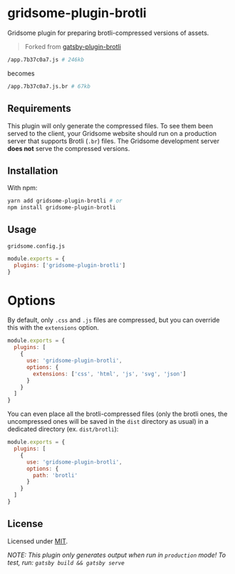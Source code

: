 # gridsome-plugin-brotli

Gridsome plugin for preparing brotli-compressed versions of assets.

> Forked from [gatsby-plugin-brotli](https://github.com/ovhemert/gatsby-plugin-brotli)

```bash
/app.7b37c0a7.js # 246kb
```
becomes
```bash
/app.7b37c0a7.js.br # 67kb
```

## Requirements

This plugin will only generate the compressed files. To see them been served to the client, your Gridsome website should run on a production server that supports Brotli (`.br`) files. The Gridsome development server **does not** serve the compressed versions.

## Installation

With npm:

```bash
yarn add gridsome-plugin-brotli # or
npm install gridsome-plugin-brotli
```

## Usage

`gridsome.config.js`
```javascript
module.exports = {
  plugins: ['gridsome-plugin-brotli']
}
```

# Options

By default, only `.css` and `.js` files are compressed, but you can override this with the `extensions` option.

```javascript
module.exports = {
  plugins: [
    {
      use: 'gridsome-plugin-brotli',
      options: {
        extensions: ['css', 'html', 'js', 'svg', 'json']
      }
    }
  ]
}
```

You can even place all the brotli-compressed files (only the brotli ones, the uncompressed ones will
be saved in the `dist` directory as usual) in a dedicated directory (ex. `dist/brotli`):

```javascript
module.exports = {
  plugins: [
    {
      use: 'gridsome-plugin-brotli',
      options: {
        path: 'brotli'
      }
    }
  ]
}
```

## License

Licensed under [MIT](./LICENSE).

_NOTE: This plugin only generates output when run in `production` mode! To test, run: `gatsby build && gatsby serve`_
